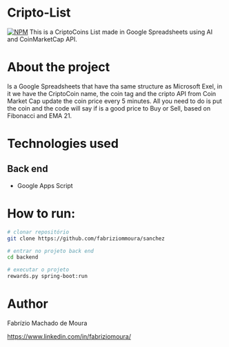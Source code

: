 # Cripto-List
[![NPM](https://img.shields.io/npm/l/react)](https://github.com/fabriziommoura/microsoftrewardsbot/blob/main/LICENSE) 
This is a CriptoCoins List made in Google Spreadsheets using AI and CoinMarketCap API.

# About the project

Is a Google Spreadsheets that have tha same structure as Microsoft Exel, in it we have the CriptoCoin name, the coin tag and the cripto API from Coin Market Cap update the coin price every 5 minutes. 
All you need to do is put the coin and the code will say if is a good price to Buy or Sell, based on Fibonacci and EMA 21.

#

# Technologies used
## Back end
- Google Apps Script

# How to run:

```bash
# clonar repositório
git clone https://github.com/fabriziommoura/sanchez

# entrar no projeto back end
cd backend

# executar o projeto
rewards.py spring-boot:run
```


# Author

Fabrízio Machado de Moura

https://www.linkedin.com/in/fabriziomoura/
